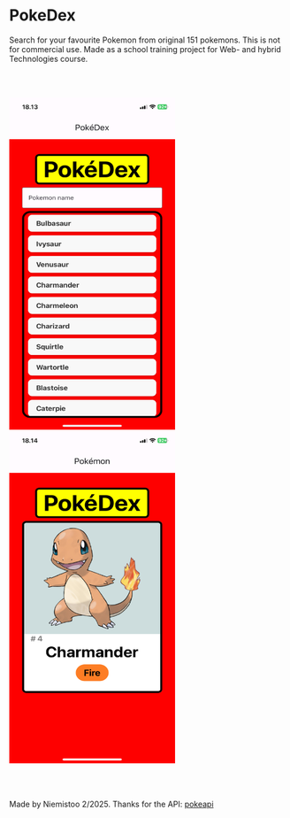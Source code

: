 # PokeDex

Search for your favourite Pokemon from original 151 pokemons. This is not for commercial use. Made as a school training project for Web- and hybrid Technologies course. 

<br><br>

<img src="./assets/pokedex_preview1.png" alt="PokeDex preview image" width="300" height="600">
<img src="./assets/pokedex_preview2.png" alt="PokeDex preview image" width="300" height="600">

<br><br>

Made by Niemistoo 2/2025. Thanks for the API: 
<a href="https://pokeapi.co/docs/v2">pokeapi</a>